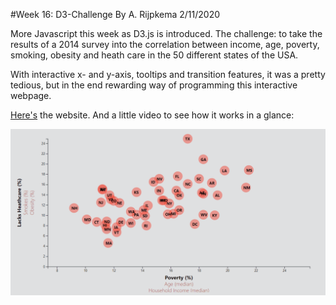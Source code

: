 #Week 16: D3-Challenge
By A. Rijpkema 2/11/2020

More Javascript this week as D3.js is introduced. The challenge: to take the results of a 2014 survey into the correlation between income, age, poverty, smoking, obesity and heath care in the 50 different states of the USA.

With interactive x- and y-axis, tooltips and transition features, it was a pretty tedious, but in the end rewarding way of programming this interactive webpage.

[Here's](https://dutchds.github.io/D3-Challenge/index.html) the website. And a little video to see how it works in a glance:  

![chart_animation.gif](chart_animation.gif) 


